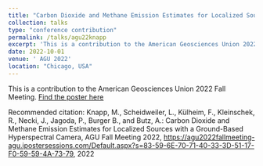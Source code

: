 ```yaml
---
title: "Carbon Dioxide and Methane Emission Estimates for Localized Sources with a Ground-Based Hyperspectral Camera"
collection: talks
type: "conference contribution"
permalink: /talks/agu22knapp
excerpt: 'This is a contribution to the American Geosciences Union 2022.'
date: 2022-10-01
venue: ' AGU 2022'
location: "Chicago, USA"
---
```

This is a contribution to the American Geosciences Union 2022 Fall Meeting. [Find the poster here](https://agu2022fallmeeting-agu.ipostersessions.com/Default.aspx?s=83-59-6E-70-71-40-33-3D-51-17-F0-59-59-4A-73-79)

Recommended citation: Knapp, M., Scheidweiler, L., Külheim, F., Kleinschek, R., Necki, J., Jagoda, P., Burger B., and Butz, A.: Carbon Dioxide and Methane Emission Estimates for Localized Sources with a Ground-Based Hyperspectral Camera, AGU Fall Meeting 2022, https://agu2022fallmeeting-agu.ipostersessions.com/Default.aspx?s=83-59-6E-70-71-40-33-3D-51-17-F0-59-59-4A-73-79, 2022